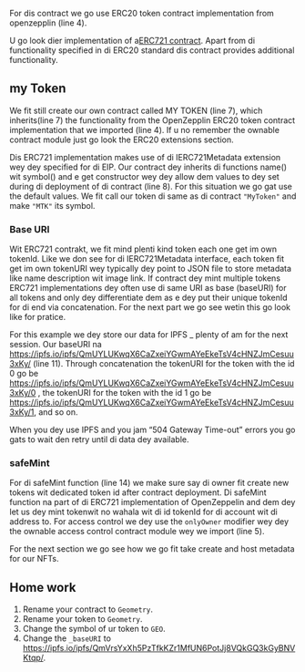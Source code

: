 For dis contract we go use ERC20 token contract implementation from openzepplin (line 4).

U go look dier implementation of a<a href="https://github.com/OpenZeppelin/openzeppelin-contracts/blob/master/contracts/token/ERC721/ERC721.sol" target="_blank">ERC721 contract</a>. Apart from di functionality specified in di ERC20 standard dis contract provides additional functionality.

## my Token

We fit still create our own contract called MY TOKEN (line 7), which inherits(line 7) the functionality from the OpenZepplin ERC20 token contract implementation that we imported (line 4). If u no remember the ownable contract module just go look the ERC20 extensions section.

Dis ERC721 implementation makes use of di IERC721Metadata extension wey dey specified for di EIP. Our contract dey inherits di functions name() wit symbol() and e get constructor wey dey allow dem values to dey set during di deployment of di contract (line 8).
For this situation we go gat use the default values. We fit call our token di same as di contract `"MyToken"` and make `"MTK"` its symbol.

### Base URl

Wit ERC721 contrakt, we fit mind plenti kind token each one get im own tokenld. Like we don see for di IERC721Metadata interface, each token fit get im own tokenURI wey typically dey point to JSON file to store metadata like name description wit image link.
If contract dey mint multiple tokens ERC721 implementations dey often use di same URI as base (baseURI) for all tokens and only dey differentiate dem as e dey put their unique tokenId for di end via concatenation. For the next part we go see wetin this go look like for pratice.

For this example we dey store our data for IPFS _ plenty of am for the next session. Our baseURI na <a href="https://ipfs.io/ipfs/QmUYLUKwqX6CaZxeiYGwmAYeEkeTsV4cHNZJmCesuu3xKy/" target="_blank">https://ipfs.io/ipfs/QmUYLUKwqX6CaZxeiYGwmAYeEkeTsV4cHNZJmCesuu3xKy/</a> (line 11).
Through concatenation the tokenURI for the token with the id 0 go be <a href="https://ipfs.io/ipfs/QmUYLUKwqX6CaZxeiYGwmAYeEkeTsV4cHNZJmCesuu3xKy/0" target="_blank">https://ipfs.io/ipfs/QmUYLUKwqX6CaZxeiYGwmAYeEkeTsV4cHNZJmCesuu3xKy/0</a> , the tokenURI for the token with the id 1 go be <a href="https://ipfs.io/ipfs/QmUYLUKwqX6CaZxeiYGwmAYeEkeTsV4cHNZJmCesuu3xKy/1" target="_blank">https://ipfs.io/ipfs/QmUYLUKwqX6CaZxeiYGwmAYeEkeTsV4cHNZJmCesuu3xKy/1</a>, and so on.

When you dey use IPFS and you jam “504 Gateway Time-out” errors you go gats to wait den retry until di data dey available.

### safeMint

For di safeMint function (line 14) we make sure say di owner fit create new tokens wit dedicated token id after contract deployment.
Di safeMint function na part of di ERC721 implementation of OpenZeppelin and dem dey let us dey mint tokenwit no wahala wit di id tokenId for di account wit di address to. For access control we dey use the `onlyOwner` modifier wey dey the ownable access control contract module wey we import (line 5).

For the next section we go see how we go fit take create and host metadata for our NFTs.

## Home work

1. Rename your contract to `Geometry`.
2. Rename your token to `Geometry`.
3. Change the symbol of ur token to `GEO`.
4. Change the `_baseURI` to <a href="https://ipfs.io/ipfs/QmVrsYxXh5PzTfkKZr1MfUN6PotJj8VQkGQ3kGyBNVKtqp/" target="_blank">https://ipfs.io/ipfs/QmVrsYxXh5PzTfkKZr1MfUN6PotJj8VQkGQ3kGyBNVKtqp/</a>.

